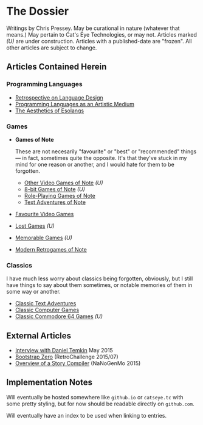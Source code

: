 The Dossier
===========

Writings by Chris Pressey.  May be curational in nature (whatever that means.)
May pertain to Cat's Eye Technologies, or may not.  Articles marked *(U)* are
under construction.  Articles with a published-date are "frozen".  All other
articles are subject to change.

Articles Contained Herein
-------------------------

### Programming Languages

*   [Retrospective on Language Design](article/Retrospective%20on%20Language%20Design.md)
*   [Programming Languages as an Artistic Medium](article/Programming%20Languages%20as%20an%20Artistic%20Medium.md)
*   [The Aesthetics of Esolangs](article/The%20Aesthetics%20of%20Esolangs.md)

### Games

*   **Games of Note**
    
    These are not necesarily "favourite" or "best" or "recommended" things —
    in fact, sometimes quite the opposite.  It's that they've stuck in my mind
    for one reason or another, and I would hate for them to be forgotten.
    
    *   [Other Video Games of Note](article/Other%20Video%20Games%20of%20Note.md) *(U)*
    *   [8-bit Games of Note](article/8-bit%20Games%20of%20Note.md) *(U)*
    *   [Role-Playing Games of Note](article/Role-Playing%20Games%20of%20Note.md)
    *   [Text Adventures of Note](article/Text%20Adventures%20of%20Note.md)
    
*   [Favourite Video Games](article/Favourite%20Video%20Games.md)
*   [Lost Games](article/Lost%20Games.md) *(U)*
*   [Memorable Games](article/Memorable%20Games.md) *(U)*
*   [Modern Retrogames of Note](article/Modern%20Retrogames%20of%20Note.md)

### Classics

I have much less worry about classics being forgotten, obviously, but I still
have things to say about them sometimes, or notable memories of them in some
way or another.

*   [Classic Text Adventures](article/Classic%20Text%20Adventures.md)
*   [Classic Computer Games](article/Classic%20Computer%20Games.md)
*   [Classic Commodore 64 Games](article/Classic%20Commodore%2064%20Games.md) *(U)*

External Articles
-----------------

*   [Interview with Daniel Temkin](http://esoteric.codes/post/118780138572/interview-with-chris-pressey) May 2015
*   [Bootstrap Zero](https://github.com/catseye/SITU-SOL/tree/master/doc/bootstrap-zero) (RetroChallenge 2015/07)
*   [Overview of a Story Compiler](https://gist.github.com/cpressey/6324fff6ef0dfdf69b96) (NaNoGenMo 2015)

Implementation Notes
--------------------

Will eventually be hosted somewhere like `github.io` or `catseye.tc` with some
pretty styling, but for now should be readable directly on `github.com`.

Will eventually have an index to be used when linking to entries.
